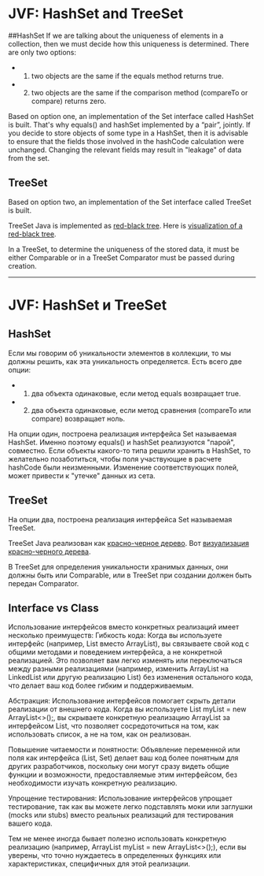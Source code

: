 # JVF: HashSet and TreeSet

##HashSet
If we are talking about the uniqueness of elements in a collection, then we must decide how this uniqueness is determined.
There are only two options:
- 1) two objects are the same if the equals method returns true.
- 2) two objects are the same if the comparison method (compareTo or compare) returns zero.

Based on option one, an implementation of the Set interface called HashSet is built. That's why equals() and hashSet
implemented by a “pair”, jointly.
If you decide to store objects of some type in a HashSet, then it is advisable to ensure that the fields
those involved in the hashCode calculation were unchanged. Changing the relevant fields may result in
"leakage" of data from the set.

## TreeSet
Based on option two, an implementation of the Set interface called TreeSet is built.

TreeSet Java is implemented as <a href="https://habrahabr.ru/post/330644/">red-black tree</a>.
Here is <a href="https://www.cs.usfca.edu/~galles/visualization/RedBlack.html">visualization of a red-black tree</a>.

In a TreeSet, to determine the uniqueness of the stored data, it must be either Comparable or in a TreeSet
Comparator must be passed during creation.

_______________________________________________________________


# JVF: HashSet и TreeSet

## HashSet
Если мы говорим об уникальности элементов в коллекции, то мы должны решить, как эта уникальность определяется.
Есть всего две опции:
- 1) два объекта одинаковые, если метод equals возвращает true.
- 2) два объекта одинаковые, если метод сравнения (compareTo или compare) возвращает ноль.

На опции один, построена реализация интерфейса Set называемая HashSet. Именно поэтому equals() и hashSet
реализуются "парой", совместно.
Если объекты какого-то типа решили хранить в HashSet, то желательно позаботиться, чтобы поля
участвующие в расчете hashCode были неизменными. Изменение соответствующих полей, может привести к
"утечке" данных из сета.

## TreeSet
На опции два, построена реализация интерфейса Set называемая TreeSet.

TreeSet Java реализован как <a href="https://habrahabr.ru/post/330644/">красно-черное дерево</a>.
Вот <a href="https://www.cs.usfca.edu/~galles/visualization/RedBlack.html">визуализация красно-черного дерева</a>.

В TreeSet для определения уникальности хранимых данных, они должны быть или Comparable, или в TreeSet
при создании должен быть передан Comparator.

## Interface vs Class
Использование интерфейсов вместо конкретных реализаций имеет несколько преимуществ:
Гибкость кода: Когда вы используете интерфейс (например, List<String> вместо ArrayList<String>),
вы связываете свой код с общими методами и поведением интерфейса, а не конкретной реализацией.
Это позволяет вам легко изменять или переключаться между разными реализациями (например, изменить
ArrayList на LinkedList или другую реализацию List) без изменения остального кода, что делает
ваш код более гибким и поддерживаемым.

Абстракция: Использование интерфейсов помогает скрыть детали реализации от внешнего кода.
Когда вы используете List<String> myList = new ArrayList<>();, вы скрываете конкретную реализацию
ArrayList за интерфейсом List, что позволяет сосредоточиться на том, как использовать список,
а не на том, как он реализован.

Повышение читаемости и понятности: Объявление переменной или поля как интерфейса
(List<String>, Set<String>) делает ваш код более понятным для других разработчиков,
поскольку они могут сразу видеть общие функции и возможности, предоставляемые этим интерфейсом,
без необходимости изучать конкретную реализацию.

Упрощение тестирования: Использование интерфейсов упрощает тестирование, так как вы можете легко
подставлять моки или заглушки (mocks или stubs) вместо реальных реализаций для тестирования вашего кода.

Тем не менее иногда бывает полезно использовать конкретную реализацию
(например, ArrayList<String> myList = new ArrayList<>();), если вы уверены, что точно нуждаетесь
в определенных функциях или характеристиках, специфичных для этой реализации.




















